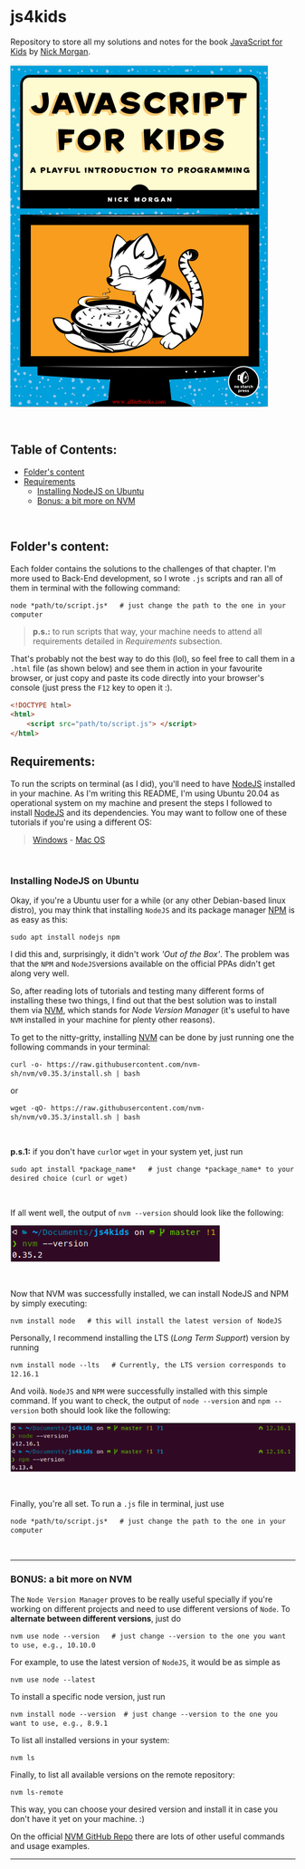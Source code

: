 # js4kids
Repository to store all my solutions and notes for the book [JavaScript for Kids](https://www.nostarch.com/javascriptforkids) by [Nick Morgan](https://github.com/skilldrick). 

![](./prints/book_cover.png)

<br>

## Table of Contents:

- [Folder's content](##Folder-s-content)
- [Requirements](##Requirements)
    - [Installing NodeJS on Ubuntu](###Installing-NodeJS-on-Ubuntu)
    - [Bonus: a bit more on NVM](###Bonus--a-bit-more-on-NVM)    

<br>

## Folder's content:
Each folder contains the solutions to the challenges of that chapter. I'm more used to Back-End development, so I wrote `.js` scripts and ran all of them in terminal with the following command: 

```shell
node *path/to/script.js*   # just change the path to the one in your computer
```
> **p.s.:** to run scripts that way, your machine needs to attend all requirements detailed in _Requirements_ subsection.

That's probably not the best way to do this (lol), so feel free to call them in a `.html` file (as shown below) and see them in action in your favourite browser, or just copy and paste its code directly into your browser's console (just press the `F12` key to open it :).  

```html
<!DOCTYPE html>
<html>
    <script src="path/to/script.js"> </script>
</html>
```

## Requirements:
To run the scripts on terminal (as I did), you'll need to have [NodeJS](https://nodejs.org/en/) installed in your machine. As I'm writing this README, I'm using Ubuntu 20.04 as operational system on my machine and present the steps I followed to install [NodeJS](https://nodejs.org/en/) and its dependencies. You may want to follow one of these tutorials if you're using a different OS:

> [Windows](https://phoenixnap.com/kb/install-node-js-npm-on-windows) - [Mac OS](https://treehouse.github.io/installation-guides/mac/node-mac.html)

<br>

### Installing NodeJS on Ubuntu

Okay, if you're a Ubuntu user for a while (or any other Debian-based linux distro), you may think that installing `NodeJS` and its package manager [NPM](https://www.npmjs.com/) is as easy as this:

```shell
sudo apt install nodejs npm
```

I did this and, surprisingly, it didn't work *'Out of the Box'*. The problem was that the `NPM` and `NodeJS`versions available on the official PPAs didn't get along very well. 

So, after reading lots of tutorials and testing many different forms of installing these two things, I find out that the best solution was to install them via [NVM](https://github.com/nvm-sh/nvm), which stands for *Node Version Manager* (it's useful to have `NVM` installed in your machine for plenty other reasons).

To get to the nitty-gritty, installing [NVM](https://github.com/nvm-sh/nvm) can be done by just running one the following commands in your terminal: 

```shell
curl -o- https://raw.githubusercontent.com/nvm-sh/nvm/v0.35.3/install.sh | bash
```
or 
```shell
wget -qO- https://raw.githubusercontent.com/nvm-sh/nvm/v0.35.3/install.sh | bash
```

<br>

**p.s.1:** if you don't have `curl`or `wget` in your system yet, just run

```shell
sudo apt install *package_name*   # just change *package_name* to your desired choice (curl or wget)
```

<br>

If all went well, the output of `nvm --version` should look like the following:

![](./prints/nvm_version.png)

<br>

Now that NVM was successfully installed, we can install NodeJS and NPM by simply executing:

```shell
nvm install node   # this will install the latest version of NodeJS
```

Personally, I recommend installing the LTS (*Long Term Support*) version by running

```shell
nvm install node --lts   # Currently, the LTS version corresponds to 12.16.1
```

And voilà. `NodeJS` and `NPM` were successfully installed with this simple command. If you want to check, the output of `node --version` and `npm --version` both should look like the following:

![](./prints/node_and_npm_version.png)

<br>

Finally, you're all set. To run a `.js` file in terminal, just use 

```shell
node *path/to/script.js*   # just change the path to the one in your computer
```

<br>

-----
### BONUS: a bit more on NVM

The `Node Version Manager` proves to be really useful specially if you're working on different projects and need to use different versions of `Node`. To **alternate between different versions**, just do 

```shell
nvm use node --version   # just change --version to the one you want to use, e.g., 10.10.0
```

For example, to use the latest version of `NodeJS`, it would be as simple as 

```shell
nvm use node --latest
```

To install a specific node version, just run
```shell
nvm install node --version  # just change --version to the one you want to use, e.g., 8.9.1
```

To list all installed versions in your system:
```shell
nvm ls
```

Finally, to list all available versions on the remote repository:
```shell
nvm ls-remote
```

This way, you can choose your desired version and install it in case you don't have it yet on your machine. :)

On the official [NVM GitHub Repo](https://github.com/nvm-sh/nvm) there are lots of other useful commands and usage examples.

------